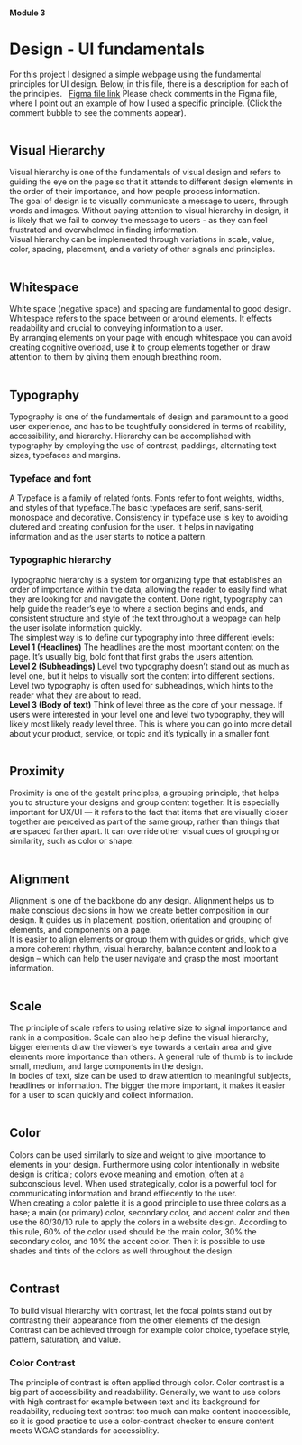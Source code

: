#### Module 3 
# Design - UI fundamentals

For this project I designed a simple webpage using the fundamental principles for UI design. Below, in this file, there is a description for each of the principles.
&nbsp;
[Figma file link](https://www.figma.com/file/w9SYDVe06gO0JubsaVx48L/UI-fundamentals-Design-example?node-id=0:1) 
Please check comments in the Figma file, where I point out an example of how I used a specific principle. (Click the comment bubble to see the comments appear).
&nbsp;     
&nbsp;  

## Visual Hierarchy 

Visual hierarchy is one of the fundamentals of visual design and refers to guiding the eye on the page so that it attends to different design elements in the order of their importance, and how people process information. 
&nbsp;  
The goal of design is to visually communicate a message to users, through words and images. Without paying attention to visual hierarchy in design, it is likely that we fail to convey the message to users - as they can feel frustrated and overwhelmed in finding information.
 &nbsp;  
Visual hierarchy can be implemented through variations in scale, value, color, spacing, placement, and a variety of other signals and principles. 
&nbsp;  
&nbsp;     

## Whitespace

White space (negative space) and spacing are fundamental to good design. Whitespace refers to the space between or around elements. It effects readability and crucial to conveying information to a user.
&nbsp;  
By arranging elements on your page with enough whitespace you can avoid creating cognitive overload, use it to group elements together or draw attention to them by giving them enough breathing room.
&nbsp;  
&nbsp;     

## Typography

Typography is one of the fundamentals of design and paramount to a good user experience, and has to be toughtfully considered in terms of reability, accessibility, and hierarchy. Hierarchy can be accomplished with typography by employing the use of contrast, paddings, alternating text sizes, typefaces and margins.
&nbsp;   
### Typeface and font

A Typeface is a family of related fonts. Fonts refer to font weights, widths, and styles of that typeface.The basic typefaces are serif, sans-serif, monospace and decorative. Consistency in typeface use is key to avoiding clutered and creating confusion for the user. It helps in navigating information and as the user starts to notice a pattern.
&nbsp;   
### Typographic hierarchy

Typographic hierarchy is a system for organizing type that establishes an order of importance within the data, allowing the reader to easily find what they are looking for and navigate the content. Done right, typography can help guide the reader’s eye to where a section begins and ends, and consistent structure and style of the text throughout a webpage can help the user isolate information quickly.
&nbsp;   
The simplest way is to define our typography into three different levels:
&nbsp;   
**Level 1 (Headlines)**
The headlines are the most important content on the page. It’s usually big, bold font that first grabs the users attention.
&nbsp;  
**Level 2 (Subheadings)**
Level two typography doesn’t stand out as much as level one, but it helps to visually sort the content into different sections. Level two typography is often used for subheadings, which hints to the reader what they are about to read.
&nbsp;  
**Level 3 (Body of text)**
Think of level three as the core of your message. If users were interested in your level one and level two typography, they will likely most likely ready level three. This is where you can go into more detail about your product, service, or topic and it’s typically in a smaller font. 
&nbsp;  
&nbsp;   
## Proximity
Proximity is one of the gestalt principles, a grouping principle, that helps you to structure your designs and group content together. It is especially important for UX/UI — it refers to the fact that items that are visually closer together are perceived as part of the same group, rather than things that are spaced farther apart. It can override other visual cues of grouping or similarity, such as color or shape. 
&nbsp;  
&nbsp;   
## Alignment

Alignment is one of the backbone do any design. Alignment helps us to make conscious decisions in how we create better composition in our design. It guides us in placement, position, orientation and grouping of elements, and components on a page. 
&nbsp;  
It is easier to align elements or group them with guides or grids, which give a more coherent rhythm, visual hierarchy, balance content and look to a design – which can help the user navigate and grasp the most important information.
&nbsp;  
&nbsp;   
## Scale
The principle of scale refers to using relative size to signal importance and rank in a composition. 
Scale can also help define the visual hierarchy, bigger elements draw the viewer’s eye towards a certain area and give elements more importance than others. A general rule of thumb is to include small, medium, and large components in the design.
&nbsp;  
In bodies of text, size can be used to draw attention to meaningful subjects, headlines or information. The bigger the more important, it makes it easier for a user to scan quickly and collect information.
&nbsp;  
&nbsp;   
## Color

Colors can be used similarly to size and weight to give importance to elements in your design. Furthermore using color intentionally in website design is critical; colors evoke meaning and emotion, often at a subconscious level. When used strategically, color is a powerful tool for communicating information and brand effiecently to the user. 
 &nbsp;  
When creating a color palette it is a good principle to use three colors as a base; a main (or primary) color, secondary color, and accent color and then use the 60/30/10 rule to apply the colors in a website design. According to this rule, 60% of the color used should be the main color, 30% the secondary color, and 10% the accent color. Then it is possible to use shades and tints of the colors as well throughout the design.
&nbsp;  
&nbsp; 
## Contrast

To build visual hierarchy with contrast, let the focal points stand out by contrasting their appearance from the other elements of the design. Contrast can be achieved through for example color choice, typeface style, pattern, saturation, and value.
&nbsp;  
### Color Contrast
The principle of contrast is often applied through color. Color contrast is a big part of accessibility and readablility. Generally, we want to use colors with high contrast for example between text and its background for readability, reducing text contrast too much can make content inaccessible, so it is good practice to use a color-contrast checker to ensure content meets WGAG standards for accessiblity.



